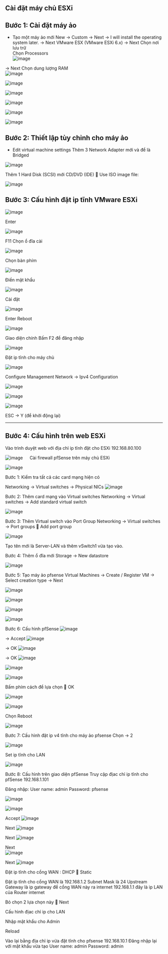Cài đặt máy chủ ESXi
--- 

## Bước 1: Cài đặt máy ảo
-	Tạo một máy ảo mới
New -> Custom -> Next -> I will install the operating system later. -> Next
VMware ESX (VMware ESXi 6.x)  -> Next
Chọn nơi lưu trữ </br>
Chọn Processors </br>
 ![image](https://github.com/user-attachments/assets/8c1ddc7a-6cc9-467c-a8af-aa1d78c58fee)

->	Next
Chọn dung lượng RAM </br>
![image](https://github.com/user-attachments/assets/ef236505-07c7-477d-97ea-2349810dd68d)

![image](https://github.com/user-attachments/assets/59720a0c-3731-4018-a67c-e4c805b606b1)

![image](https://github.com/user-attachments/assets/602a5813-777e-4a90-8a20-de338c278287)

![image](https://github.com/user-attachments/assets/cfc92169-a9c9-47f4-bce7-9ef7bb4781c4)

![image](https://github.com/user-attachments/assets/012f7e68-5c01-46ae-b92d-1c86b9a1f83f)

![image](https://github.com/user-attachments/assets/0edc9552-d573-4498-b9b4-460bae91ad47)

## Bước 2: Thiết lập tùy chỉnh cho máy ảo
-	Edit virtual machine settings
Thêm 3 Network Adapter mới và để là Bridged </br>

![image](https://github.com/user-attachments/assets/a9e46b7b-cdb4-47fb-b8fd-cc5f2d3df4fc)

Thêm 1 Hard Disk (SCSI) mới
CD/DVD (IDE)  Use ISO image file:

 ![image](https://github.com/user-attachments/assets/62f8ede1-3240-4a13-8dd9-87cd7b628241)

## Bước 3: Cấu hình đặt ip tĩnh VMware ESXi 
 ![image](https://github.com/user-attachments/assets/61429e54-d3cd-440e-881c-2d35e55313f9)

Enter

 ![image](https://github.com/user-attachments/assets/176c7cd0-1f14-4094-b777-527d205aeb69)

F11
Chọn ổ đĩa cài

 ![image](https://github.com/user-attachments/assets/7f5a13c8-ef74-4b42-b974-f9acd8d4e26b)

Chọn bàn phím

![image](https://github.com/user-attachments/assets/728c67b6-7e39-4e95-9f20-45ef545083e8)

Điền mật khẩu

![image](https://github.com/user-attachments/assets/6fe6a499-50ea-4af9-b138-bee16cdd80e2)

Cài đặt

![image](https://github.com/user-attachments/assets/b63079e9-9764-48ed-8f0f-12884917fcd7)

Enter Reboot

![image](https://github.com/user-attachments/assets/f7b388c5-2e90-4633-a713-e85f8a1313d4)

Giao diện chính
Bấm F2 để đăng nhập

![image](https://github.com/user-attachments/assets/c9753f58-6ef0-42b5-a09b-4bf14e862ab3)

Đặt ip tĩnh cho máy chủ

![image](https://github.com/user-attachments/assets/e1547e3e-cee4-4d46-90fd-6179603cbd12)

Configure Management Network -> Ipv4 Configuration

 ![image](https://github.com/user-attachments/assets/6138d597-137c-43ca-bfa3-64590ffbdfa1)

 ![image](https://github.com/user-attachments/assets/d55eb36f-4d99-4350-a926-869b54ec1ab8)

![image](https://github.com/user-attachments/assets/8b109f6e-af14-4a39-b1d2-f9da7ccb15eb)

ESC -> Y (để khởi động lại)

----
Bước 4: Cấu hình trên web ESXi
----
Vào trình duyệt web với địa chỉ ip tĩnh đặt cho ESXi 192.168.80.100
 
![image](https://github.com/user-attachments/assets/43795cd7-d036-442e-ad5f-e6aecdcc1ef7)
 
Cài firewall pfSense trên máy chủ ESXi 

 ![image](https://github.com/user-attachments/assets/8d61774d-110c-4f0d-9bd9-5640108fdd56)

Bước 1: Kiểm tra tất cả các card mạng hiện có

Networking -> Virtual switches -> Physical NICs
 ![image](https://github.com/user-attachments/assets/19a0cf6b-684b-4096-83a4-d707379e922b)

Bước 2: Thêm card mạng vào Virtual switches
Networking -> Virtual switches -> Add standard virtual switch 

![image](https://github.com/user-attachments/assets/d5c9127c-b6a8-4f19-8719-9030652bb295)

Bước 3: Thêm Virtual switch vào Port Group
Networking -> Virtual switches -> Port groups  Add port group

![image](https://github.com/user-attachments/assets/50a6d924-30ea-458d-8be9-5fef20fa6477)

Tạo tên mới là Server-LAN và thêm vSwitch1 vừa tạo vào.

Bước 4: Thêm ổ đĩa mới
Storage -> New datastore

![image](https://github.com/user-attachments/assets/ad9a58fd-2c7f-45e3-93fd-15dbc83c06f9)

Bước 5: Tạo máy ảo pfsense
Virtual Machines -> Create / Register VM -> Select creation type -> Next
 
![image](https://github.com/user-attachments/assets/a0566572-e4ae-4fbc-b106-983519b2c389)

![image](https://github.com/user-attachments/assets/f95dad53-447d-46a6-ad99-a6c19b5cfba6)

![image](https://github.com/user-attachments/assets/42fc8952-c0ca-4f04-ba23-b4a98b715722)

![image](https://github.com/user-attachments/assets/bffd34f8-8f47-44eb-aa3d-fa1a4f5a39f4)

Bước 6: Cấu hình pfSense
![image](https://github.com/user-attachments/assets/db9c154f-7642-4224-8df6-e3c290a474b0)

->	Accept
![image](https://github.com/user-attachments/assets/74bbc1a4-7f77-4281-8422-062a5f0cf87d)

->	OK
 ![image](https://github.com/user-attachments/assets/5c91f7c2-d7de-48b2-b420-c7d9a7fcb4bf)

->	OK
![image](https://github.com/user-attachments/assets/c5973f62-c2e5-478e-bc5d-436c9e8afb4a)

![image](https://github.com/user-attachments/assets/0ee77ba6-bd3b-4a91-b543-5bee94021f6a)

![image](https://github.com/user-attachments/assets/1e9db874-34f9-44a2-a1ff-d5a813f26162) 
 
Bấm phím cách để lựa chọn  OK
 
![image](https://github.com/user-attachments/assets/d8a13237-d3dc-4c3f-a21a-189ece13f458)

![image](https://github.com/user-attachments/assets/2b1d4f4b-248d-4e2f-b440-5f51b68816cc)

Chọn Reboot

![image](https://github.com/user-attachments/assets/056a944a-24da-4b47-bf52-7e5bc01e1228)

Bước 7: Cấu hình đặt ip v4 tĩnh cho máy ảo pfsense
Chọn -> 2 

![image](https://github.com/user-attachments/assets/d7cfaeca-a56c-49d8-8f2d-779ea6bbf60b)

Set ip tĩnh cho LAN
 
![image](https://github.com/user-attachments/assets/6364f2a0-1f78-49c3-9ba8-9488c9228ff3)

Bước 8: Cấu hình trên giao diện pfSense
Truy cập địac chỉ ip tĩnh cho pfSense 192.168.1.101
  
Đăng nhập:
User name: admin
Password: pfsense

![image](https://github.com/user-attachments/assets/30719b08-0905-4604-b9a3-aca62937fb2e)


![image](https://github.com/user-attachments/assets/a259534f-08d4-4e55-8fb6-dc1471d86652)

Accept
![image](https://github.com/user-attachments/assets/0fe70448-e8d3-4e5b-881f-85c85237d7d1)

Next
![image](https://github.com/user-attachments/assets/5a72ddc3-7688-4fea-8388-fba104386424)

Next
![image](https://github.com/user-attachments/assets/b77ff8f0-9c50-4fea-af43-2d072b110d26)

Next  
![image](https://github.com/user-attachments/assets/0475e3cb-7a0a-4e2e-8989-a3b2bec28708)

Next
![image](https://github.com/user-attachments/assets/9fd83568-5094-41d3-979e-5fecdbbd64e4)

Đặt ip tĩnh cho cổng WAN : DHCP  Static
 
Đặt ip tĩnh cho cổng WAN là 192.168.1.2
Subnet Mask là 24
Upstream Gateway là ip gateway để cổng WAN này ra internet 192.168.1.1 đây là ip LAN của Router internet
 
Bỏ chọn 2 lựa chọn này  Next
 
Cấu hình địac chỉ ip cho LAN
 
Nhập mật khẩu cho Admin
 
Reload

Vào lại bằng địa chỉ ip vừa đặt tĩnh cho pfsense 192.168.10.1
Đăng nhập lại với mật khẩu vừa tạo
User name: admin
Password: admin





